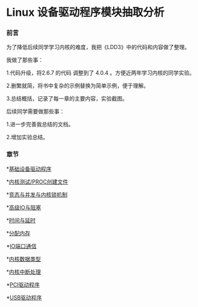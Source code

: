 # Linux 设备驱动程序模块抽取分析

### 前言

为了降低后续同学学习内核的难度，我把《LDD3》中的代码和内容做了整理。

我做了那些事：

1.代码升级，将2.6.7 的代码 调整到了 4.0.4 。方便近两年学习内核的同学实验。

2.删繁就简，将书中复杂的示例替换为简单示例，便于理解。

3.总结概括，记录了每一章的主要内容，实验截图。

后续同学需要做那些事：

1.进一步完善我总结的文档。

2.增加实验总结。

### 章节

*[基础设备驱动程序](./simple_basic/README.md)


*[内核测试/PROC创建文件](./test_kernel/README.md)


*[竞态与并发与内核锁机制](./concur/README.md)


*[高级IO与阻塞](./higher_scull/README.md)


*[时间与延时](./timer_s/README.md)


*[分配内存](./alloc_mem/README.md)


*[IO端口通信](./IO_port/README.md)


*[内核数据类型](./kernel_DS/README.md)


*[内核中断处理](./interrupt/README.md)


*[PCI驱动程序](./PCI_driver/README.md)


*[USB驱动程序](./USB_driver/README.md)


